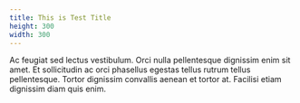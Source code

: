 ```yaml
---
title: This is Test Title
height: 300
width: 300
---
```


Ac feugiat sed lectus vestibulum. Orci nulla pellentesque dignissim enim sit amet. Et sollicitudin ac orci phasellus egestas tellus rutrum tellus pellentesque. Tortor dignissim convallis aenean et tortor at. Facilisi etiam dignissim diam quis enim.
